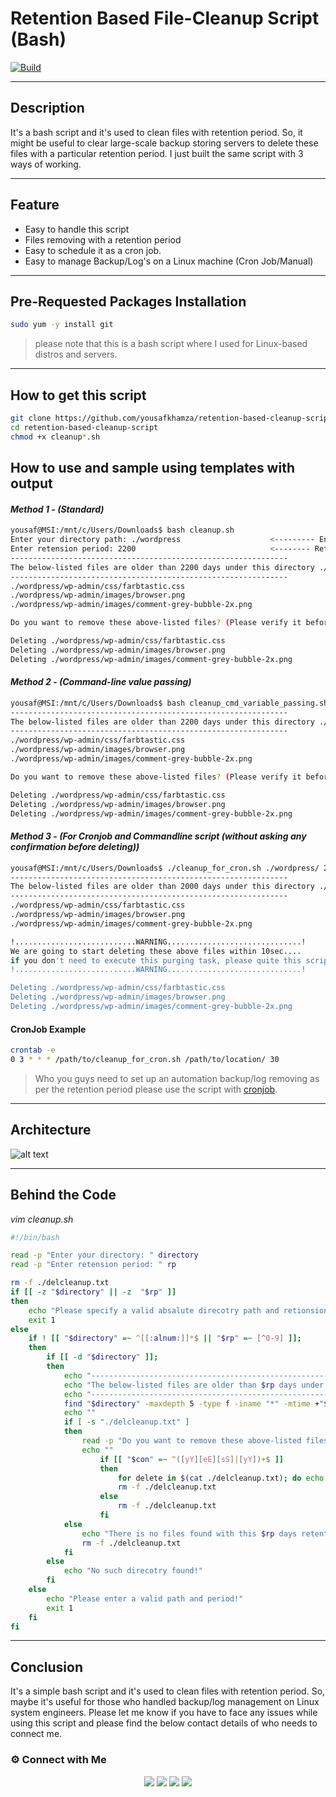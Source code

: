 # Retention Based File-Cleanup Script (Bash)
[![Build](https://travis-ci.org/joemccann/dillinger.svg?branch=master)](https://travis-ci.org/joemccann/dillinger)

---
## Description

It's a bash script and it's used to clean files with retention period. So, it might be useful to clear large-scale backup storing servers to delete these files with a particular retention period. I just built the same script with 3 ways of working. 

----
## Feature
- Easy to handle this script
- Files removing with a retention period
- Easy to schedule it as a cron job.
- Easy to manage Backup/Log's on a Linux machine (Cron Job/Manual)

---
## Pre-Requested Packages Installation 

```sh
sudo yum -y install git 
```
> please note that this is a bash script where I used for Linux-based distros and servers. 

----
## How to get this script
```sh
git clone https://github.com/yousafkhamza/retention-based-cleanup-script.git
cd retention-based-cleanup-script
chmod +x cleanup*.sh
```

## How to use and sample using templates with output
#### _Method 1 - (Standard)_
```sh
yousaf@MSI:/mnt/c/Users/Downloads$ bash cleanup.sh
Enter your directory path: ./wordpress                    <--------- Enter your absolute path of that directory you need
Enter retension period: 2200                              <-------- Retention period
--------------------------------------------------------------
The below-listed files are older than 2200 days under this directory ./wordpress
--------------------------------------------------------------
./wordpress/wp-admin/css/farbtastic.css
./wordpress/wp-admin/images/browser.png
./wordpress/wp-admin/images/comment-grey-bubble-2x.png

Do you want to remove these above-listed files? (Please verify it before) [Y/N]: y                                  <------------------ Ask you a confirmation before deleting

Deleting ./wordpress/wp-admin/css/farbtastic.css
Deleting ./wordpress/wp-admin/images/browser.png
Deleting ./wordpress/wp-admin/images/comment-grey-bubble-2x.png
```
#### _Method 2 - (Command-line value passing)_
```sh
yousaf@MSI:/mnt/c/Users/Downloads$ bash cleanup_cmd_variable_passing.sh ./wordpresss/ 4000                          <---------- First value should be absalute path and second one is the retetion period
--------------------------------------------------------------
The below-listed files are older than 2200 days under this directory ./wordpress
--------------------------------------------------------------
./wordpress/wp-admin/css/farbtastic.css
./wordpress/wp-admin/images/browser.png
./wordpress/wp-admin/images/comment-grey-bubble-2x.png

Do you want to remove these above-listed files? (Please verify it before) [Y/N]: y                                  <------------------ Ask you a confirmation before deleting

Deleting ./wordpress/wp-admin/css/farbtastic.css
Deleting ./wordpress/wp-admin/images/browser.png
Deleting ./wordpress/wp-admin/images/comment-grey-bubble-2x.png
```

#### _Method 3 - (For Cronjob and Commandline script (without asking any confirmation before deleting))_
```sh
yousaf@MSI:/mnt/c/Users/Downloads$ ./cleanup_for_cron.sh ./wordpress/ 2000
--------------------------------------------------------------
The below-listed files are older than 2000 days under this directory ./wordpress/
--------------------------------------------------------------
./wordpress/wp-admin/css/farbtastic.css
./wordpress/wp-admin/images/browser.png
./wordpress/wp-admin/images/comment-grey-bubble-2x.png

!...........................WARNING..............................!
We are going to start deleting these above files within 10sec....
if you don't need to execute this purging task, please quite this script on here using with [ctrl + c]
!...........................WARNING..............................!

Deleting ./wordpress/wp-admin/css/farbtastic.css
Deleting ./wordpress/wp-admin/images/browser.png
Deleting ./wordpress/wp-admin/images/comment-grey-bubble-2x.png
```
#### CronJob Example
```sh
crontab -e
0 3 * * * /path/to/cleanup_for_cron.sh /path/to/location/ 30                    <---------------------- Run cleanup_for_cron.sh at 3 am every day
```
> Who you guys need to set up an automation backup/log removing as per the retention period please use the script with [cronjob](https://www.tecmint.com/create-and-manage-cron-jobs-on-linux/).

----
## Architecture
![alt text](https://i.ibb.co/VBV9dQJ/arch.jpg)

----
## Behind the Code
_vim cleanup.sh_
```sh
#!/bin/bash

read -p "Enter your directory: " directory
read -p "Enter retension period: " rp

rm -f ./delcleanup.txt
if [[ -z "$directory" || -z  "$rp" ]]
then
    echo "Please specify a valid absalute direcotry path and retionsion period!"
    exit 1
else
    if ! [[ "$directory" =~ ^[[:alnum:]]*$ || "$rp" =~ [^0-9] ]];
    then
        if [[ -d "$directory" ]];
        then
            echo "--------------------------------------------------------------"
            echo "The below-listed files are older than $rp days under this directory $directory"
            echo "--------------------------------------------------------------"
            find "$directory" -maxdepth 5 -type f -iname "*" -mtime +"$rp" -exec ls {} \; | tee -a ./delcleanup.txt
            echo ""
            if [ -s "./delcleanup.txt" ]
            then
                read -p "Do you want to remove these above-listed files? (Please verify it before) [Y/N]: " con
                echo ""
                    if [[ "$con" =~ ^([yY][eE][sS]|[yY])+$ ]]
                    then
                        for delete in $(cat ./delcleanup.txt); do echo "Deleting $delete"; rm -f $delete ; done;
                        rm -f ./delcleanup.txt
                    else
                        rm -f ./delcleanup.txt
                    fi
            else
                echo "There is no files found with this $rp days retention period!"
                rm -f ./delcleanup.txt
            fi
        else
            echo "No such direcotry found!"
        fi
    else
        echo "Please enter a valid path and period!"
        exit 1
    fi
fi
```

----
## Conclusion

It's a simple bash script and it's used to clean files with retention period. So, maybe it's useful for those who handled backup/log management on Linux system engineers. Please let me know if you have to face any issues while using this script and please find the below contact details of who needs to connect me.  

### ⚙️ Connect with Me 

<p align="center">
<a href="mailto:yousaf.k.hamza@gmail.com"><img src="https://img.shields.io/badge/Gmail-D14836?style=for-the-badge&logo=gmail&logoColor=white"/></a>
<a href="https://www.linkedin.com/in/yousafkhamza"><img src="https://img.shields.io/badge/LinkedIn-0077B5?style=for-the-badge&logo=linkedin&logoColor=white"/></a> 
<a href="https://www.instagram.com/yousafkhamza"><img src="https://img.shields.io/badge/Instagram-E4405F?style=for-the-badge&logo=instagram&logoColor=white"/></a>
<a href="https://wa.me/%2B917736720639?text=This%20message%20from%20GitHub."><img src="https://img.shields.io/badge/WhatsApp-25D366?style=for-the-badge&logo=whatsapp&logoColor=white"/></a><br />
